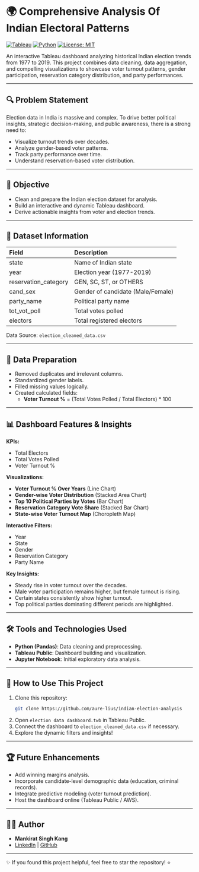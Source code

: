 # 🌍 Comprehensive Analysis Of Indian Electoral Patterns

[![Tableau](https://img.shields.io/badge/Visualization-Tableau-blue)](https://www.tableau.com/) 
[![Python](https://img.shields.io/badge/Python-Pandas-green)](https://pandas.pydata.org/) 
[![License: MIT](https://img.shields.io/badge/License-MIT-yellow.svg)](LICENSE)

An interactive Tableau dashboard analyzing historical Indian election trends from 1977 to 2019. This project combines data cleaning, data aggregation, and compelling visualizations to showcase voter turnout patterns, gender participation, reservation category distribution, and party performances.

---

## 🔍 Problem Statement

Election data in India is massive and complex. To drive better political insights, strategic decision-making, and public awareness, there is a strong need to:
- Visualize turnout trends over decades.
- Analyze gender-based voter patterns.
- Track party performance over time.
- Understand reservation-based voter distribution.

---

## 🌟 Objective

- Clean and prepare the Indian election dataset for analysis.
- Build an interactive and dynamic Tableau dashboard.
- Derive actionable insights from voter and election trends.

---

## 📂 Dataset Information

| Field | Description |
|:---|:---|
| state | Name of Indian state |
| year | Election year (1977-2019) |
| reservation_category | GEN, SC, ST, or OTHERS |
| cand_sex | Gender of candidate (Male/Female) |
| party_name | Political party name |
| tot_vot_poll | Total votes polled |
| electors | Total registered electors |

Data Source: `election_cleaned_data.csv`

---

## 📝 Data Preparation

- Removed duplicates and irrelevant columns.
- Standardized gender labels.
- Filled missing values logically.
- Created calculated fields:
  - **Voter Turnout %** = (Total Votes Polled / Total Electors) * 100

---

## 📊 Dashboard Features & Insights

**KPIs:**
- Total Electors
- Total Votes Polled
- Voter Turnout %

**Visualizations:**
- **Voter Turnout % Over Years** (Line Chart)
- **Gender-wise Voter Distribution** (Stacked Area Chart)
- **Top 10 Political Parties by Votes** (Bar Chart)
- **Reservation Category Vote Share** (Stacked Bar Chart)
- **State-wise Voter Turnout Map** (Choropleth Map)

**Interactive Filters:**
- Year
- State
- Gender
- Reservation Category
- Party Name

**Key Insights:**
- Steady rise in voter turnout over the decades.
- Male voter participation remains higher, but female turnout is rising.
- Certain states consistently show higher turnout.
- Top political parties dominating different periods are highlighted.

---

## 🛠️ Tools and Technologies Used

- **Python (Pandas)**: Data cleaning and preprocessing.
- **Tableau Public**: Dashboard building and visualization.
- **Jupyter Notebook**: Initial exploratory data analysis.

---

## 🚀 How to Use This Project

1. Clone this repository:
   ```bash
   git clone https://github.com/aure-lius/indian-election-analysis
   ```
2. Open `election data dashboard.twb` in Tableau Public.
3. Connect the dashboard to `election_cleaned_data.csv` if necessary.
4. Explore the dynamic filters and insights!

---

## 🏆 Future Enhancements

- Add winning margins analysis.
- Incorporate candidate-level demographic data (education, criminal records).
- Integrate predictive modeling (voter turnout prediction).
- Host the dashboard online (Tableau Public / AWS).

---

## 👨‍💻 Author

- **Mankirat Singh Kang**
- [LinkedIn](https://www.linkedin.com/in/mankirat-singh-78678b137) | [GitHub](https://github.com/aure-lius)

---

✨ If you found this project helpful, feel free to star the repository! ⭐
